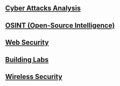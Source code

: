 ## [Cyber Attacks Analysis](./cyber-attacks-analysis)
## [OSINT (Open-Source Intelligence)](./osint)
## [Web Security](./web-security)
## [Building Labs](./building-labs)
## [Wireless Security](./wireless-security)
